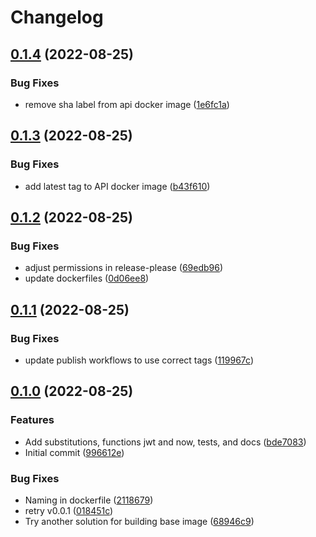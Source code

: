 # Changelog

## [0.1.4](https://github.com/rise8-us/mock-test-kit/compare/mock-test-kit-v0.1.3...mock-test-kit-v0.1.4) (2022-08-25)


### Bug Fixes

* remove sha label from api docker image ([1e6fc1a](https://github.com/rise8-us/mock-test-kit/commit/1e6fc1a4212abdefcb728ccdadda54ea30ba0a38))

## [0.1.3](https://github.com/rise8-us/mock-test-kit/compare/mock-test-kit-v0.1.2...mock-test-kit-v0.1.3) (2022-08-25)


### Bug Fixes

* add latest tag to API docker image ([b43f610](https://github.com/rise8-us/mock-test-kit/commit/b43f6102b7fdad2cf4bfa86bf966d861335984cf))

## [0.1.2](https://github.com/rise8-us/mock-test-kit/compare/mock-test-kit-v0.1.1...mock-test-kit-v0.1.2) (2022-08-25)


### Bug Fixes

* adjust permissions in release-please ([69edb96](https://github.com/rise8-us/mock-test-kit/commit/69edb96211379ecd38bde1322a02fc2d5ebed24c))
* update dockerfiles ([0d06ee8](https://github.com/rise8-us/mock-test-kit/commit/0d06ee8fc0bac4f8ed6b9c780604881c6a0090d6))

## [0.1.1](https://github.com/rise8-us/mock-test-kit/compare/mock-test-kit-v0.1.0...mock-test-kit-v0.1.1) (2022-08-25)


### Bug Fixes

* update publish workflows to use correct tags ([119967c](https://github.com/rise8-us/mock-test-kit/commit/119967c5d7f682be204c98577500973fa81d6b56))

## [0.1.0](https://github.com/rise8-us/mock-test-kit/compare/mock-test-kit-v0.0.2...mock-test-kit-v0.1.0) (2022-08-25)


### Features

* Add substitutions, functions jwt and now, tests, and docs ([bde7083](https://github.com/rise8-us/mock-test-kit/commit/bde70839373f32aef0e01dad376aecbc40f362d2))
* Initial commit ([996612e](https://github.com/rise8-us/mock-test-kit/commit/996612eaf61adcd86c7a0d0582d42c9ccb90f854))


### Bug Fixes

* Naming in dockerfile ([2118679](https://github.com/rise8-us/mock-test-kit/commit/21186796cd1441f53643f8cea1afbe7808ea7936))
* retry v0.0.1 ([018451c](https://github.com/rise8-us/mock-test-kit/commit/018451c95b97ecba0002d52c73365640c2ab3ac3))
* Try another solution for building base image ([68946c9](https://github.com/rise8-us/mock-test-kit/commit/68946c94dcc719ac1b664dcef98a6d2fae22c63f))
